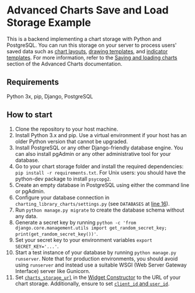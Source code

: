 Advanced Charts Save and Load Storage Example
================

This is a backend implementing a chart storage with Python and PostgreSQL.
You can run this storage on your server to process users' saved data such as [chart layouts], [drawing templates], and [indicator templates].
For more information, refer to the [Saving and loading charts] section of the Advanced Charts documentation.

## Requirements

Python 3x, pip, Django, PostgreSQL

## How to start

1. Clone the repository to your host machine.
2. Install Python 3.x and pip. Use a virtual environment if your host has an older Python version that cannot be upgraded.
3. Install PostgreSQL or any other Django-friendly database engine. You can also install pgAdmin or any other administrative tool for your database.
4. Go to your chart storage folder and install the required dependencies: `pip install -r requirements.txt`. For Unix users: you should have the python-dev package to install `psycopg2`.
5. Create an empty database in PostgreSQL using either the command line or pgAdmin.
6. Configure your database connection in `charting_library_charts/settings.py` (see `DATABASES` at [line 16]).
7. Run `python manage.py migrate` to create the database schema without any data.
8. Generate a secret key by running `python -c 'from django.core.management.utils import get_random_secret_key; print(get_random_secret_key())'`.
9. Set your secret key to your environment variables `export SECRET_KEY='...'`.
10. Start a test instance of your database by running `python manage.py runserver`. Note that for production environments, you should avoid using `runserver` and instead use a suitable WSGI (Web Server Gateway Interface) server like Gunicorn.
11. Set [`charts_storage_url`] in the [Widget Constructor] to the URL of your chart storage. Additionally, ensure to set [`client_id` and `user_id`].

[chart layouts]: https://www.tradingview.com/charting-library-docs/latest/saving_loading/#chart-layouts
[`charts_storage_url`]: https://www.tradingview.com/charting-library-docs/latest/api/interfaces/Charting_Library.ChartingLibraryWidgetOptions/#charts_storage_url
[`client_id` and `user_id`]: https://www.tradingview.com/charting-library-docs/latest/saving_loading/save-load-rest-api/#manage-access-to-saved-charts
[drawing templates]: https://www.tradingview.com/charting-library-docs/latest/saving_loading/#drawing-templates
[indicator templates]: https://www.tradingview.com/charting-library-docs/latest/saving_loading/#indicator-templates
[line 16]: https://github.com/tradingview/saveload_backend/blob/master/charting_library_charts/settings.py#L16
[Saving and loading charts]: https://www.tradingview.com/charting-library-docs/latest/saving_loading/
[Widget Constructor]: https://www.tradingview.com/charting-library-docs/latest/core_concepts/Widget-Constructor/
